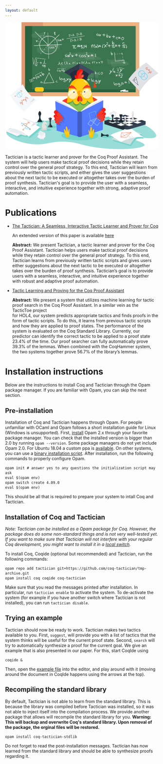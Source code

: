 ```yaml
---
layout: default
---
```


![The Tactician](rooster-landing.png "The Tactician")

Tactician is a tactic learner and prover for the Coq Proof Assistant.
The system will help users make tactical proof decisions while they retain
control over the general proof strategy. To this end, Tactician will learn
from previously written tactic scripts, and either gives the user suggestions
about the next tactic to be executed or altogether takes over the burden of
proof synthesis. Tactician's goal is to provide the user with a seamless,
interactive, and intuitive experience together with strong, adaptive proof
automation.


# Publications

- [The Tactician: A Seamless, Interactive Tactic Learner and Prover for Coq](https://doi.org/10.1007/978-3-030-53518-6_17)
  
  An extended version of this paper is available [here](paper.pdf)
  
  **Abstract:** We present Tactician, a tactic learner and prover for the
  Coq Proof Assistant. Tactician helps users make tactical proof decisions
  while they retain control over the general proof strategy. To this end,
  Tactician learns from previously written tactic scripts and gives users
  either suggestions about the next tactic to be executed or altogether
  takes over the burden of proof synthesis. Tactician’s goal is to provide
  users with a seamless, interactive, and intuitive experience together with
  robust and adaptive proof automation.
  
- [Tactic Learning and Proving for the Coq Proof Assistant](https://doi.org/10.29007/wg1q)

  **Abstract:** We present a system that utilizes machine learning for tactic proof search in the Coq Proof Assistant. In a similar vein as the TacticToe project    
  for HOL4, our system predicts appropriate tactics and finds proofs in the form of tactic scripts. To do this, it learns from previous tactic scripts and how 
  they are applied to proof states. The performance of the system is evaluated on the Coq Standard Library. Currently, our predictor can identify the correct 
  tactic to be applied to a proof state 23.4% of the time. Our proof searcher can fully automatically prove 39.3% of the lemmas. When combined with the CoqHammer 
  system, the two systems together prove 56.7% of the library’s lemmas.

# Installation instructions
Below are the instructions to install Coq and Tactician through the Opam package manager. If you are familiar with Opam, you can skip the next section.

## Pre-installation

Installation of Coq and Tactician happens through Opam. For people unfamiliar with OCaml and Opam follows a short installation guide for Linux (Windows is unsupported). First, [install](https://opam.ocaml.org/doc/Install.html#Using-your-distribution-39-s-package-system) Opam 2.x through your favorite package manager. You can check that the installed version is bigger than 2.0 by running `opam --version`. Some package managers do not yet include Opam 2.0. For Ubuntu 18.04 a custom ppa is [available](https://opam.ocaml.org/doc/Install.html#Ubuntu). On other systems, you can use a [binary installation script](https://opam.ocaml.org/doc/Install.html#Binary-distribution). After installation, run the following commands to properly configure Opam.

```
opam init # answer yes to any questions the initialization script may ask
eval $(opam env)
opam switch create 4.09.0
eval $(opam env)
```

This should be all that is required to prepare your system to intall Coq and Tactician.

## Installation of Coq and Tactician

_Note: Tactician can be installed as a Opam package for Coq. However, the package does do some non-standard things and is not very well-tested yet. If you want to make sure that Tactician will not interfere with your regular Coq development, you might want to install it in a [local switch](https://opam.ocaml.org/blog/opam-local-switches/)._

To install Coq, Coqide (optional but recommended) and Tactician, run the following commands:

```
opam repo add tactician git+https://github.com/coq-tactician/tmp-archive.git
opam install coq coqide coq-tactician
```

Make sure that you read the messages printed after installation. In particular, run `tactician enable` to activate the system. To de-activate the system (for example if you have another switch where Tactician is not installed), you can run `tactician disable`.

## Trying an example

Tactician should now be ready to work. Tactician makes two tactics available to you. First, `suggest`, will provide you with a list of tactics that the system thinks will be useful for the current proof state. Second, `search` will try to automatically synthesize a proof for the current goal. We give an example that is also presented in our paper. For this, start CoqIde using

```
coqide &
```

Then, open the [example file](Example.v) into the editor, and play around with it (moving around the document in CoqIde happens using the arrows at the top).

## Recompiling the standard library

By default, Tactician is not able to learn from the standard library. This is because the library was compiled before Tactician was installed, so it was not able to inject itself into the compilation process. We provide another package that allows will recompile the standard library for you. **Warning: This will backup and overwrite Coq's standard library. Upon removal of the package, the orginal files will be restored.**

```
opam install coq-tactician-stdlib
```

Do not forget to read the post-installation messages. Tactician has now learned from the standard library and should be able to synthesize proofs regarding it. 
